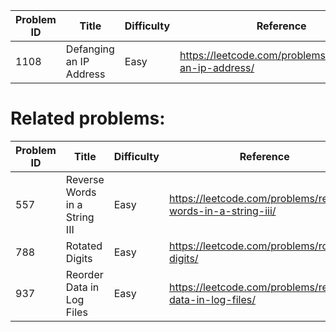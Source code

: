 | Problem ID | Title | Difficulty | Reference
| --- | --- | --- | ---
| 1108 | Defanging an IP Address | Easy | https://leetcode.com/problems/defanging-an-ip-address/


# Related problems:
| Problem ID | Title | Difficulty | Reference
| --- | --- | --- | ---
| 557 | Reverse Words in a String III | Easy | https://leetcode.com/problems/reverse-words-in-a-string-iii/
| 788 | Rotated Digits | Easy | https://leetcode.com/problems/rotated-digits/
| 937 | Reorder Data in Log Files | Easy | https://leetcode.com/problems/reorder-data-in-log-files/
